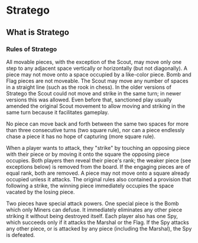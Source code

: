 # Stratego

## What is Stratego

### Rules of Stratego

All movable pieces, with the exception of the Scout, may move only one step to any adjacent space vertically or horizontally (but not diagonally).
A piece may not move onto a space occupied by a like-color piece.
Bomb and Flag pieces are not moveable.
The Scout may move any number of spaces in a straight line (such as the rook in chess).
In the older versions of Stratego the Scout could not move and strike in the same turn;
in newer versions this was allowed.
Even before that, sanctioned play usually amended the original Scout movement to allow moving and striking in the same turn because it facilitates gameplay.

No piece can move back and forth between the same two spaces for more than three consecutive turns (two square rule), 
nor can a piece endlessly chase a piece it has no hope of capturing (more square rule).

When a player wants to attack, they "strike" by touching an opposing piece with their piece or by moving it onto the square the opposing piece occupies. 
Both players then reveal their piece's rank; the weaker piece (see exceptions below) is removed from the board.
If the engaging pieces are of equal rank, both are removed.
A piece may not move onto a square already occupied unless it attacks. 
The original rules also contained a provision that following a strike, the winning piece immediately occupies the space vacated by the losing piece.

Two pieces have special attack powers. One special piece is the Bomb which only Miners can defuse. 
It immediately eliminates any other piece striking it without being destroyed itself.
Each player also has one Spy, which succeeds only if it attacks the Marshal or the Flag. 
If the Spy attacks any other piece, or is attacked by any piece (including the Marshal), the Spy is defeated.